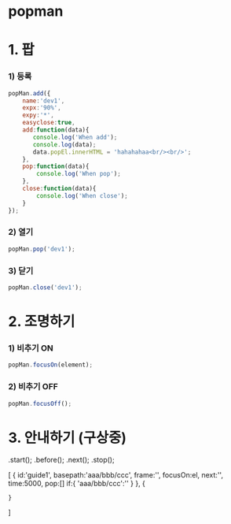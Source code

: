 # popman


# 1. 팝

### 1) 등록

```js
popMan.add({
    name:'dev1',
    expx:'90%',
    expy:'*',
    easyclose:true,
	add:function(data){
	   console.log('When add');
	   console.log(data);
	   data.popEl.innerHTML = 'hahahahaa<br/><br/>';
	},
    pop:function(data){
        console.log('When pop');
    },
    close:function(data){
        console.log('When close');
    }
});
```




### 2) 열기

```js
popMan.pop('dev1');
```



### 3) 닫기

```js
popMan.close('dev1');
```







# 2. 조명하기

### 1) 비추기 ON

```js
popMan.focusOn(element);
```

### 2) 비추기 OFF

```js
popMan.focusOff();
```



# 3. 안내하기 (구상중)

.start();
.before();
.next();
.stop();


[
	{
		id:'guide1', 
		basepath:'aaa/bbb/ccc',
		frame:'',
		focusOn:el,
		next:'',
		time:5000,
		pop:[]
		if:{
			'aaa/bbb/ccc':''
		}
	},
	{

	}
]